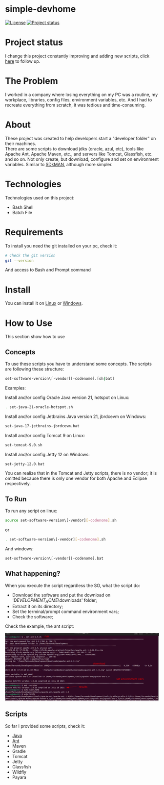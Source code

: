# simple-devhome

[![License](https://img.shields.io/badge/License-Apache%202.0-blue.svg)](https://opensource.org/licenses/Apache-2.0)
[![Project status](https://img.shields.io/badge/Project%20status-Maintenance-orange.svg)](https://img.shields.io/badge/Project%20status-Maintenance-orange.svg)

# Project status

I change this project constantly improving and adding new scripts, click [here](docs/STATUS.md) to follow up.

# The Problem

I worked in a company where losing everything on my PC was a routine, my workplace, libraries, config files, environment variables, etc.
And I had to recreate everything from scratch, it was tedious and time-consuming.

# About

These project was created to help developers start a "developer folder" on their machines. <br />
There are some scripts to download jdks (oracle, azul, etc), tools like Apache Ant, Apache Maven, etc., and servers like Tomcat, Glassfish, etc. and so on.
Not only create, but download, configure and set on environment variables. Similar to [SDkMAN](https://sdkman.io/), although more simpler.

# Technologies

Technologies used on this project:

- Bash Shell
- Batch File

# Requirements

To install you need the git installed on your pc, check it:

```bash
# check the git version
git --version
```
And access to Bash and Prompt command

# Install

You can install it on [Linux](docs/INSTALL-LINUX.md) or [Windows](docs/INSTALL-WINDOWS.md).

# How to Use

This section show how to use

## Concepts

To use these scripts you have to understand some concepts.
The scripts are following these structure: 

```bash
set-software-version\[-vendor][-codenome].[sh|bat]
```

Examples:

Install and/or config Oracle Java version 21, hotspot on Linux: 

```bash
. set-java-21-oracle-hotspot.sh
```

Install and/or config Jetbrains Java version 21, jbrdcevm on Windows:

```bash
set-java-17-jetbrains-jbrdcevm.bat
```

Install and/or config Tomcat 9 on Linux:

```bash
set-tomcat-9.0.sh
```

Install and/or config Jetty 12 on Windows:

```bash
set-jetty-12.0.bat
```

You can realize that in the Tomcat and Jetty scripts, there is no vendor; it is omitted because there is only one vendor for both Apache and Eclipse respectively.

## To Run

To run any script on linux:

```bash
source set-software-version\[-vendor][-codenome].sh
```
or

```bash
. set-software-version\[-vendor][-codenome].sh
```

And windows:

```bash
set-software-version\[-vendor][-codenome].bat
```

## What happening?

When you execute the script regardless the SO, what the script do:

- Download the software and put the download on '$DEVELOPMENT_HOME$\downloads' folder;
- Extract it on its directory; 
- Set the terminal/prompt command environment vars;
- Check the software;

Check the example, the ant script:

![Model](https://github.com/fernando-romulo-silva/simple-devhome/blob/master/docs/example01.png)

## Scripts

So far I provided some scripts, check it:

- [Java](docs/SET-JAVA.md)
- [Ant](docs/SET-ANT.md)
- Maven
- Gradle
- Tomcat
- Jetty
- Glassfish
- Wildfly
- Payara
